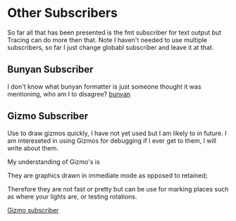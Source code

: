 # Other Subscribers

So far all that has been presented is the fmt subscriber for text output but Tracing can do more then that.
Note I haven't needed to use multiple subscribers, so far I just change globabl subscriber and leave it at that.

## Bunyan Subscriber

I don't know what bunyan formatter is just someone thought it was mentioning, who am I to disagree?
[bunyan](https://crates.io/crates/tracing-bunyan-formatter)

## Gizmo Subscriber

Use to draw gizmos quickly, I have not yet used but I am likely to in future.
I am intereseted in using Gizmos for debugging if I ever get to them, I will write about them.

My understanding of Gizmo's is

They are graphics drawn in immediate mode as opposed to retained;

Therefore they are not fast or pretty but can be use for marking places such as where your lights are, or testing rotations.

[Gizmo subscriber](https://docs.rs/crate/bevy_gizmo_log/latest)
